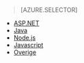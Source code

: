 > [AZURE.SELECTOR]
- [ASP.NET](../articles/application-insights/app-insights-asp-net.md)
- [Java](../articles/application-insights/app-insights-java-get-started.md)
- [Node.js](../articles/application-insights/app-insights-nodejs.md)
- [Javascript](../articles/application-insights/app-insights-javascript.md)
- [Overige](../articles/application-insights/app-insights-platforms.md)



<!--HONumber=sep16_HO1-->


